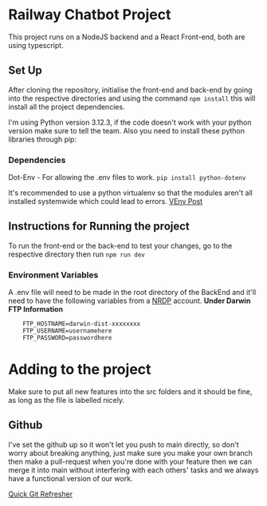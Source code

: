 # Railway Chatbot Project
This project runs on a NodeJS backend and a React Front-end, both are using typescript.

## Set Up
After cloning the repository, initialise the front-end and back-end by going into the respective directories and using the command `npm install` this will install all the project dependencies.

I'm using Python version 3.12.3, if the code doesn't work with your python version make sure to tell the team.
Also you need to install these python libraries through pip:

### Dependencies
Dot-Env - For allowing the .env files to work. 
```pip install python-dotenv```


It's recommended to use a python virtualenv so that the modules aren't all installed systemwide which could lead to errors. [VEnv Post](https://stackoverflow.com/questions/41972261/what-is-a-virtualenv-and-why-should-i-use-one)


## Instructions for Running the project

To run the front-end or the back-end to test your changes, go to the respective directory then run
`npm run dev`

### Environment Variables
A .env file will need to be made in the root directory of the BackEnd and it'll need to have the following variables from a [NRDP](https://opendata.nationalrail.co.uk/) account.
**Under Darwin FTP Information**
```
    FTP_HOSTNAME=darwin-dist-xxxxxxxx
    FTP_USERNAME=usernamehere
    FTP_PASSWORD=passwordhere
```

# Adding to the project
Make sure to put all new features into the src folders and it should be fine, as long as the file is labelled nicely.

## Github
I've set the github up so it won't let you push to main directly, so don't worry about breaking anything, just make sure you make your own branch then make a pull-request when you're done with your feature then we can merge it into main without interfering with each others' tasks and we always have a functional version of our work.

[Quick Git Refresher](https://www.youtube.com/watch?v=QV0kVNvkMxc)






